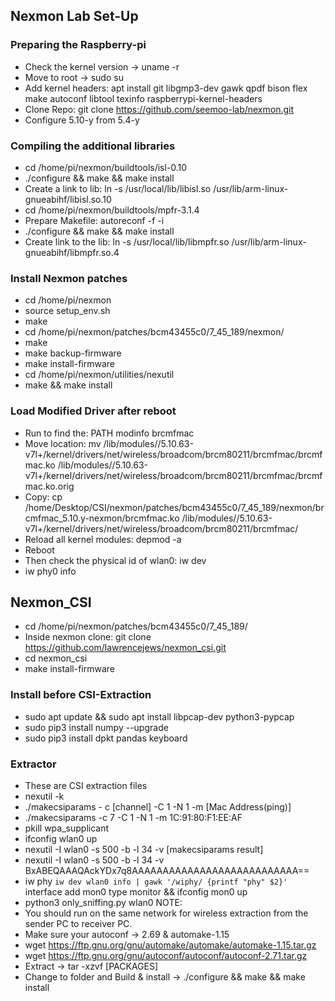 ## Nexmon Lab Set-Up
### Preparing the Raspberry-pi
- Check the kernel version -> uname -r
- Move to root -> sudo su
- Add kernel headers: apt install git libgmp3-dev gawk qpdf bison flex make autoconf libtool texinfo raspberrypi-kernel-headers
- Clone Repo: git clone https://github.com/seemoo-lab/nexmon.git
- Configure 5.10-y from 5.4-y
### Compiling the additional libraries
- cd /home/pi/nexmon/buildtools/isl-0.10
- ./configure && make && make install
- Create a link to lib: ln -s /usr/local/lib/libisl.so /usr/lib/arm-linux-gnueabihf/libisl.so.10
- cd /home/pi/nexmon/buildtools/mpfr-3.1.4
- Prepare Makefile: autoreconf -f -i
- ./configure && make && make install
- Create link to the lib: ln -s /usr/local/lib/libmpfr.so /usr/lib/arm-linux-gnueabihf/libmpfr.so.4
### Install Nexmon patches
- cd /home/pi/nexmon
- source setup_env.sh
- make
- cd /home/pi/nexmon/patches/bcm43455c0/7_45_189/nexmon/
- make
- make backup-firmware
- make install-firmware
- cd /home/pi/nexmon/utilities/nexutil
- make && make install
### Load Modified Driver after reboot
- Run to find the: PATH modinfo brcmfmac
- Move location: mv /lib/modules//5.10.63-v7l+/kernel/drivers/net/wireless/broadcom/brcm80211/brcmfmac/brcmfmac.ko /lib/modules//5.10.63-v7l+/kernel/drivers/net/wireless/broadcom/brcm80211/brcmfmac/brcmfmac.ko.orig
- Copy: cp /home/Desktop/CSI/nexmon/patches/bcm43455c0/7_45_189/nexmon/brcmfmac_5.10.y-nexmon/brcmfmac.ko /lib/modules//5.10.63-v7l+/kernel/drivers/net/wireless/broadcom/brcm80211/brcmfmac/
- Reload all kernel modules: depmod -a
- Reboot
- Then check the physical id of wlan0: iw dev
- iw phy0 info
## Nexmon_CSI
- cd /home/pi/nexmon/patches/bcm43455c0/7_45_189/
- Inside nexmon clone: git clone https://github.com/lawrencejews/nexmon_csi.git
- cd nexmon_csi
- make install-firmware
### Install before CSI-Extraction
- sudo apt update && sudo apt install libpcap-dev python3-pypcap 
- sudo pip3 install numpy --upgrade
- sudo pip3 install dpkt pandas keyboard
### Extractor
- These are CSI extraction files
- nexutil -k
- ./makecsiparams - c [channel] -C 1 -N 1 -m [Mac Address(ping)]
- ./makecsiparams -c 7 -C 1 -N 1 -m 1C:91:80:F1:EE:AF 
- pkill wpa_supplicant
- ifconfig wlan0 up
- nexutil -I wlan0 -s 500 -b -l 34 -v [makecsiparams result]
- nexutil -I wlan0 -s 500 -b -l 34 -v BxABEQAAAQAckYDx7q8AAAAAAAAAAAAAAAAAAAAAAAAAAA==
- iw phy `iw dev wlan0 info | gawk '/wiphy/ {printf "phy" $2}'` interface add mon0 type monitor && ifconfig mon0 up
- python3 only_sniffing.py wlan0
NOTE: 
- You should run on the same network for wireless extraction from the sender PC to receiver PC.
- Make sure your autoconf -> 2.69 & automake-1.15
- wget https://ftp.gnu.org/gnu/automake/automake/automake-1.15.tar.gz 
- wget https://ftp.gnu.org/gnu/autoconf/autoconf/autoconf-2.71.tar.gz
- Extract -> tar -xzvf [PACKAGES]
- Change to folder and Build & install -> ./configure && make && make install
